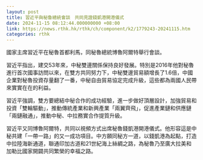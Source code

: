 ```yaml
---
layout: post
title: 習近平與秘魯總統會談　共同見證錢凱港開港儀式
date: 2024-11-15 08:12:44.000000000 +08:00
link: https://news.rthk.hk/rthk/ch/component/k2/1779243-20241115.htm
categories: rthk
---
```


國家主席習近平在秘魯首都利馬，同秘魯總統博魯阿爾特舉行會談。

習近平指出，建交53年來，中秘雙邊關係保持良好發展。特別是2016年他對秘魯進行首次國事訪問以來，在雙方共同努力下，中秘雙邊貿易額增長了1.6倍，中國企業對秘魯投資存量翻了一番，中秘自由貿易協定完成升級，這些都為兩國人民帶來實實在在的利益。

習近平強調，雙方要總結中秘合作的成功經驗，進一步做好頂層設計，加強貿易和投資「雙輪驅動」，推動傳統產業和新興產業「兩翼齊飛」，促進產業鏈和供應鏈「兩鏈融通」，推動中秘、中拉務實合作提質升級。

習近平又同博魯阿爾特，共同以視頻方式出席秘魯錢凱港開港儀式。他形容這是中秘共建「一帶一路」的又一成功項目。中方願同秘方一道，以錢凱港為起點，打造中拉陸海新通道，聯通印加古道和21世紀海上絲綢之路，為秘魯乃至廣大拉美和加勒比國家開闢共同繁榮的幸福之路。
